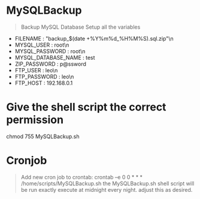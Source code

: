 # MySQLBackup
> Backup MySQL Database
> Setup all the variables

- FILENAME : "backup_$(date +%Y%m%d_%H%M%S).sql.zip"\n
- MYSQL_USER : root\n
- MYSQL_PASSWORD : root\n
- MYSQL_DATABASE_NAME : test
- ZIP_PASSWORD : p@ssword
- FTP_USER : leo\n
- FTP_PASSWORD : leo\n
- FTP_HOST : 192.168.0.1

# Give the shell script the correct permission
chmod 755 MySQLBackup.sh

# Cronjob
> Add new cron job to crontab:
> crontab –e 
> 0 0 * * * /home/scripts/MySQLBackup.sh
> the MySQLBackup.sh shell script will be run exactly execute at midnight every night. adjust this as desired.

